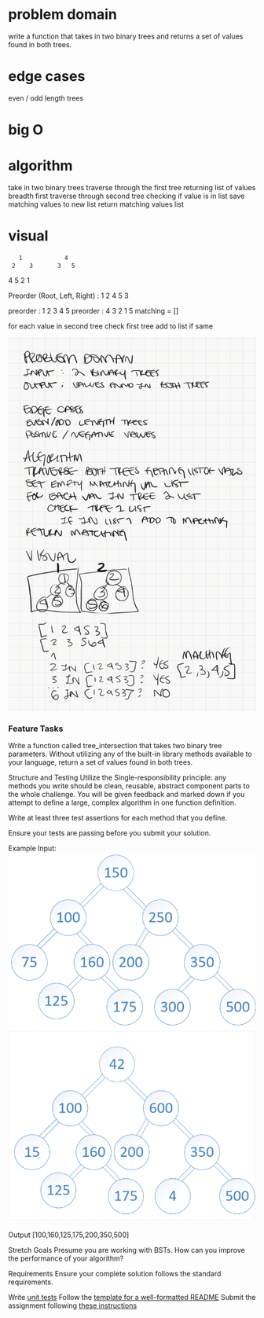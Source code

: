 # problem domain
write a function that takes in two binary trees and returns
a set of values
found in both trees.

# edge cases
even / odd length trees

# big O

# algorithm
take in two binary trees
traverse through the first tree returning list of values breadth first
traverse through second tree checking if value is in list
save matching values to new list
return matching values list


# visual
       1            4
     2    3       3   5
   4   5        2  1

Preorder (Root, Left, Right) : 1 2 4 5 3

preorder : 1 2 3 4 5
preorder : 4 3 2 1 5
matching = []

for each value in second tree
    check first tree
        add to list if same

![tree_intersection](assets/tree_intersection.png)

### Feature Tasks
Write a function called tree_intersection that takes two binary tree parameters.
Without utilizing any of the built-in library methods available to your language, return a set of values found in both trees.

Structure and Testing
Utilize the Single-responsibility principle: any methods you write should be clean, reusable, abstract component parts to the whole challenge. You will be given feedback and marked down if you attempt to define a large, complex algorithm in one function definition.

Write at least three test assertions for each method that you define.

Ensure your tests are passing before you submit your solution.

Example
Input:
![BinaryTree1](assets/BT1.png)
![BinaryTree2](assets/BT2.png)

Output [100,160,125,175,200,350,500]

Stretch Goals
Presume you are working with BSTs. How can you improve the performance of your algorithm?

Requirements
Ensure your complete solution follows the standard requirements.

Write [unit tests](https://codefellows.github.io/common_curriculum/data_structures_and_algorithms/Challenge_Testing)
Follow the [template for a well-formatted README](https://codefellows.github.io/common_curriculum/data_structures_and_algorithms/Challenge_Documentation)
Submit the assignment following [these instructions](https://codefellows.github.io/common_curriculum/data_structures_and_algorithms/Challenge_Submission)

